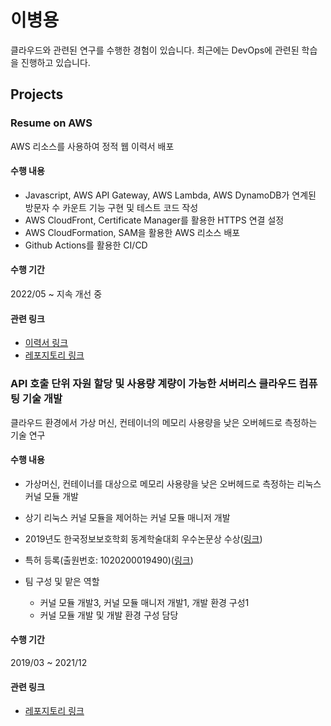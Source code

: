 # 이병용

클라우드와 관련된 연구를 수행한 경험이 있습니다. 최근에는 DevOps에 관련된 학습을 진행하고 있습니다.

## Projects

### Resume on AWS

AWS 리소스를 사용하여 정적 웹 이력서 배포

#### 수행 내용

 * Javascript, AWS API Gateway, AWS Lambda, AWS DynamoDB가 연계된 방문자 수 카운트 기능 구현 및 테스트 코드 작성
 * AWS CloudFront, Certificate Manager를 활용한 HTTPS 연결 설정
 * AWS CloudFormation, SAM을 활용한 AWS 리소스 배포
 * Github Actions를 활용한 CI/CD

#### 수행 기간

2022/05 ~ 지속 개선 중

#### 관련 링크

 * [이력서 링크](https://resume-ko.yibyeongyong.com)
 * [레포지토리 링크](https://github.com/ybyo/resume-on-aws)

### API 호출 단위 자원 할당 및 사용량 계량이 가능한 서버리스 클라우드 컴퓨팅 기술 개발

클라우드 환경에서 가상 머신, 컨테이너의 메모리 사용량을 낮은 오버헤드로 측정하는 기술 연구

#### 수행 내용

 * 가상머신, 컨테이너를 대상으로 메모리 사용량을 낮은 오버헤드로 측정하는 리눅스 커널 모듈 개발
 * 상기 리눅스 커널 모듈을 제어하는 커널 모듈 매니저 개발
 * 2019년도 한국정보보호학회 동계학술대회 우수논문상 수상([링크](https://resume-ko.yibyeongyong.com/cisc-w19-prize.pdf))
 * 특허 등록(출원번호: 1020200019490)([링크](https://resume-ko.yibyeongyong.com/patent-procmon.pdf))

 * 팀 구성 및 맡은 역할
   * 커널 모듈 개발3, 커널 모듈 매니저 개발1, 개발 환경 구성1
   * 커널 모듈 개발 및 개발 환경 구성 담당

#### 수행 기간

2019/03 ~ 2021/12

#### 관련 링크

 * [레포지토리 링크](https://github.com/keti-openfx/OpenFx-metering)
